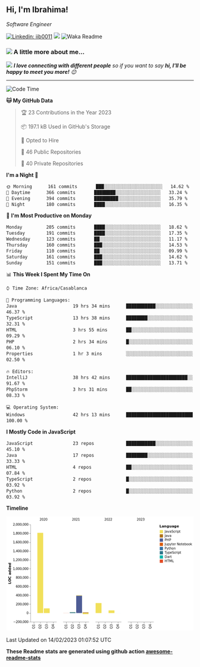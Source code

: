 <h2>Hi, I'm Ibrahima! </h2>
<p><em>Software Engineer 
</em></p>


[![Linkedin: iib0011](https://img.shields.io/badge/-iib0011-blue?style=flat-square&logo=Linkedin&logoColor=white&link=https://www.linkedin.com/in/iib0011/)](https://www.linkedin.com/in/iib0011/)
![](https://visitor-badge.glitch.me/badge?page_id=iib0011)
![Waka Readme](https://github.com/iib0011/iib0011/workflows/Waka%20Readme/badge.svg)


### <img src="https://media.giphy.com/media/VgCDAzcKvsR6OM0uWg/giphy.gif" width="50"> A little more about me...  


<img src="https://media.giphy.com/media/LnQjpWaON8nhr21vNW/giphy.gif" width="60"> <em><b>I love connecting with different people</b> so if you want to say <b>hi, I'll be happy to meet you more!</b> 😊</em>

---
<!--START_SECTION:waka-->
![Code Time](http://img.shields.io/badge/Code%20Time-1%2C809%20hrs%2012%20mins-blue)

**🐱 My GitHub Data** 

> 🏆 23 Contributions in the Year 2023
 > 
> 📦 197.1 kB Used in GitHub's Storage 
 > 
> 💼 Opted to Hire
 > 
> 📜 46 Public Repositories 
 > 
> 🔑 40 Private Repositories  
 > 
**I'm a Night 🦉** 

```text
🌞 Morning      161 commits       ███░░░░░░░░░░░░░░░░░░░░░░   14.62 % 
🌆 Daytime      366 commits       ████████░░░░░░░░░░░░░░░░░   33.24 % 
🌃 Evening      394 commits       █████████░░░░░░░░░░░░░░░░   35.79 % 
🌙 Night        180 commits       ████░░░░░░░░░░░░░░░░░░░░░   16.35 % 

```
📅 **I'm Most Productive on Monday** 

```text
Monday         205 commits       ████░░░░░░░░░░░░░░░░░░░░░   18.62 % 
Tuesday        191 commits       ████░░░░░░░░░░░░░░░░░░░░░   17.35 % 
Wednesday      123 commits       ██░░░░░░░░░░░░░░░░░░░░░░░   11.17 % 
Thursday       160 commits       ███░░░░░░░░░░░░░░░░░░░░░░   14.53 % 
Friday         110 commits       ██░░░░░░░░░░░░░░░░░░░░░░░   09.99 % 
Saturday       161 commits       ███░░░░░░░░░░░░░░░░░░░░░░   14.62 % 
Sunday         151 commits       ███░░░░░░░░░░░░░░░░░░░░░░   13.71 % 

```


📊 **This Week I Spent My Time On** 

```text
⌚︎ Time Zone: Africa/Casablanca

💬 Programming Languages: 
Java                     19 hrs 34 mins      ███████████░░░░░░░░░░░░░░   46.37 % 
TypeScript               13 hrs 38 mins      ████████░░░░░░░░░░░░░░░░░   32.31 % 
HTML                     3 hrs 55 mins       ██░░░░░░░░░░░░░░░░░░░░░░░   09.29 % 
PHP                      2 hrs 34 mins       █░░░░░░░░░░░░░░░░░░░░░░░░   06.10 % 
Properties               1 hr 3 mins         ░░░░░░░░░░░░░░░░░░░░░░░░░   02.50 % 

🔥 Editors: 
IntelliJ                 38 hrs 42 mins      ███████████████████████░░   91.67 % 
PhpStorm                 3 hrs 31 mins       ██░░░░░░░░░░░░░░░░░░░░░░░   08.33 % 

💻 Operating System: 
Windows                  42 hrs 13 mins      █████████████████████████   100.00 % 

```

**I Mostly Code in JavaScript** 

```text
JavaScript               23 repos            ███████████░░░░░░░░░░░░░░   45.10 % 
Java                     17 repos            ████████░░░░░░░░░░░░░░░░░   33.33 % 
HTML                     4 repos             ██░░░░░░░░░░░░░░░░░░░░░░░   07.84 % 
TypeScript               2 repos             █░░░░░░░░░░░░░░░░░░░░░░░░   03.92 % 
Python                   2 repos             █░░░░░░░░░░░░░░░░░░░░░░░░   03.92 % 

```


**Timeline**

![Chart not found](https://raw.githubusercontent.com/iib0011/iib0011/master/charts/bar_graph.png) 


 Last Updated on 14/02/2023 01:07:52 UTC
<!--END_SECTION:waka-->

**These Readme stats are generated using github action [awesome-readme-stats](https://github.com/iib0011/waka-readme-stats)**

